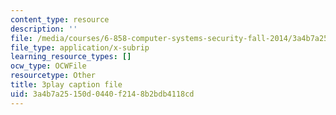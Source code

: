 ```yaml
---
content_type: resource
description: ''
file: /media/courses/6-858-computer-systems-security-fall-2014/3a4b7a25150d0440f2148b2bdb4118cd_q1OF_0ICt9A.srt
file_type: application/x-subrip
learning_resource_types: []
ocw_type: OCWFile
resourcetype: Other
title: 3play caption file
uid: 3a4b7a25-150d-0440-f214-8b2bdb4118cd
---
```


